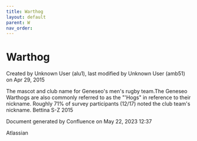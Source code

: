 ```yaml
---
title: Warthog
layout: default
parent: W
nav_order:
---
```


# Warthog

Created by  Unknown User (alu1), last modified by  Unknown User (amb51) on Apr 29, 2015

The mascot and club name for Geneseo's men's rugby team.The Geneseo Warthogs are also commonly referred to as the &quot;'Hogs&quot; in reference to their nickname. Roughly 71% of survey participants (12/17) noted the club team's nickname. Bettina S-Z 2015

Document generated by Confluence on May 22, 2023 12:37

Atlassian
